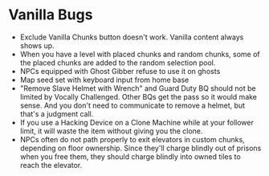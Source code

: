 ﻿#		Vanilla Bugs
- Exclude Vanilla Chunks button doesn't work. Vanilla content always shows up.
- When you have a level with placed chunks and random chunks, some of the placed chunks are added to the random selection pool.
- NPCs equipped with Ghost Gibber refuse to use it on ghosts
- Map seed set with keyboard input from home base
- "Remove Slave Helmet with Wrench" and Guard Duty BQ should not be limited by Vocally Challenged. Other BQs get the pass so it would make sense. And you don't need to communicate to remove a helmet, but that's a judgment call.
- If you use a Hacking Device on a Clone Machine while at your follower limit, it will waste the item without giving you the clone.
- NPCs often do not path properly to exit elevators in custom chunks, depending on floor ownership. Since they'll charge blindly out of prisons when you free them, they should charge blindly into owned tiles to reach the elevator.
